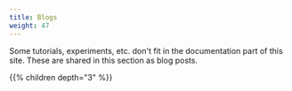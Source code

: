```yaml
---
title: Blogs
weight: 47
---
```


Some tutorials, experiments, etc. don't fit in the documentation part of this site. These are shared in this section as blog posts.

{{% children depth="3" %}}